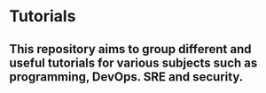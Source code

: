 # Tutorials

## This repository aims to group different and useful tutorials for various subjects such as programming, DevOps. SRE and security.